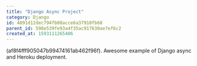 ```yaml
---
title: "Django Async Project"
category: Django
id: 4891d12dec794fb08acce6a37910fb68
parent_id: 598e539fe93a4f35ac917630ae7ef6c2
created_at: 1593111265406
---
```




(af8f4fff905047b99474161ab462f96f). Awesome example of Django async and Heroku deployment.
                